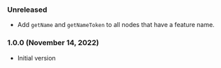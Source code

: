 ### Unreleased

- Add `getName` and `getNameToken` to all nodes that have a feature name.

### 1.0.0 (November 14, 2022)

- Initial version
